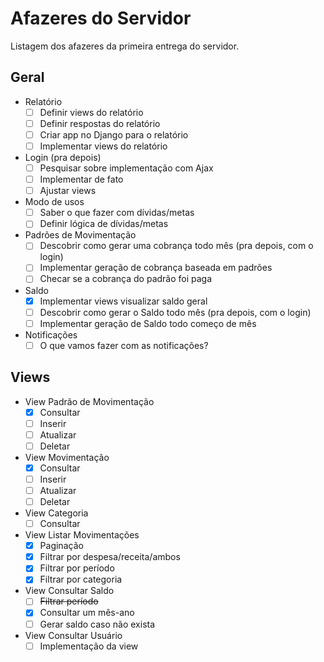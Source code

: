 # Afazeres do Servidor
Listagem dos afazeres da primeira entrega do servidor.

## Geral
-  Relatório 
	 - [ ] Definir views do relatório
	 - [ ] Definir respostas do relatório
	 - [ ] Criar app no Django para o relatório
	 - [ ] Implementar views do relatório
- Login (pra depois)
	- [ ] Pesquisar sobre implementação com Ajax
	- [ ] Implementar de fato
	- [ ] Ajustar views
- Modo de usos
	- [ ] Saber o que fazer com dívidas/metas
	- [ ] Definir lógica de dívidas/metas
- Padrões de Movimentação
	- [ ] Descobrir como gerar uma cobrança todo mês (pra depois, com o login)
	- [ ] Implementar geração de cobrança baseada em padrões
	- [ ] Checar se a cobrança do padrão foi paga
- Saldo
	- [X] Implementar views visualizar saldo geral
	- [ ] Descobrir como gerar o Saldo todo mês (pra depois, com o login)
	- [ ] Implementar geração de Saldo todo começo de mês
- Notificações
	- [ ] O que vamos fazer com as notificações?
	
## Views
- View Padrão de Movimentação
	- [x] Consultar
	- [ ] Inserir
	- [ ] Atualizar
	- [ ] Deletar
- View Movimentação
	- [x] Consultar
	- [ ] Inserir
	- [ ] Atualizar
	- [ ] Deletar 
- View Categoria
	- [ ] Consultar
- View Listar Movimentações
	- [x] Paginação 
	- [x] Filtrar por despesa/receita/ambos  
	- [x] Filtrar por período 
	- [x] Filtrar por categoria 
- View Consultar Saldo
	- [ ] ~~Filtrar período~~
	- [x] Consultar um mês-ano
	- [ ] Gerar saldo caso não exista
- View Consultar Usuário
	- [ ] Implementação da view